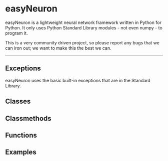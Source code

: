# easyNeuron
easyNeuron is a lightweight neural network framework written in Python for Python.
It only uses Python Standard Library modules - not even numpy - to program it.

This is a very community driven project, so please report any bugs that we can iron out;
we want to make this the best we can.


--------

## Exceptions
easyNeuron uses the basic built-in exceptions that are in the Standard Library.

## Classes
## Classmethods
## Functions
## Examples
